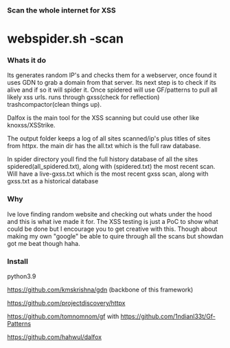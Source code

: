 ### Scan the whole internet for XSS

# webspider.sh -scan

### Whats it do

Its generates random IP's and checks them for a webserver, once found it uses GDN to grab a domain from that server. Its next step is to check if its alive and if so it will spider it. Once spidered will use GF/patterns to pull all likely xss urls. runs through gxss(check for reflection) trashcompactor(clean things up).

Dalfox is the main tool for the XSS scanning but could use other like knoxss/XSStrike. 

The output folder keeps a log of all sites scanned/ip's plus titles of sites from httpx. the main dir has the all.txt which is the full raw database.

In spider directory youll find the full history database of all the sites spidered(all_spidered.txt), along with (spidered.txt) the most recent scan. Will have a live-gxss.txt which is the most recent gxss scan, along with gxss.txt as a historical database

### Why

Ive love finding random website and checking out whats under the hood and this is what ive made it for. The XSS testing is just a PoC to show what could be done but I encourage you to get creative with this. Though about making my own "google" be able to quire through all the scans but showdan got me beat though haha.

### Install

python3.9

https://github.com/kmskrishna/gdn (backbone of this framework)

https://github.com/projectdiscovery/httpx

https://github.com/tomnomnom/gf with https://github.com/1ndianl33t/Gf-Patterns

https://github.com/hahwul/dalfox

